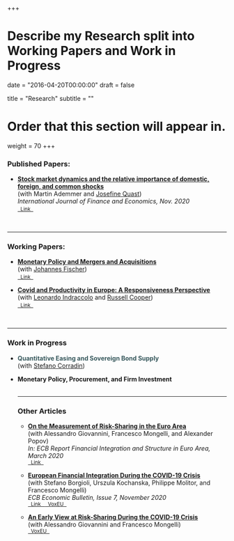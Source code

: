 +++
# Describe my Research split into Working Papers and Work in Progress
 
date = "2016-04-20T00:00:00"
draft = false
 
title = "Research"
subtitle = ""
 
# Order that this section will appear in.
weight = 70
+++

<link rel="stylesheet" href=https://cdnjs.cloudflare.com/ajax/libs/font-awesome/6.2.1/css/all.min.css>
<h3> <span style="font-size:1em">Published Papers:</span> </h3>
<ul><li> <i class="far fa-file-alt"></i> <a href="https://onlinelibrary.wiley.com/doi/10.1002/ijfe.2194"> <strong> Stock market dynamics and the relative importance of domestic, foreign, and common shocks </strong> </a> <br>
(with Martin Ademmer and <a href=https://sites.google.com/view/josefinequast/home "newtab">Josefine Quast</a>) <br>
<i>International Journal of Finance and Economics, Nov. 2020</i> <br>
<small>
<a rel="noopener"
   target="_blank"
   class="bg-rollover paper-button"
   href="https://onlinelibrary.wiley.com/doi/10.1002/ijfe.2194">
<span style="mso-text-raise: 10pt;">&nbsp Link &nbsp </span>
</a></small></li></ul>
<br>
<hr style="width:100%;text-align:left;margin-left:0">

<h3> <span style="font-size:1em">Working Papers:</span> </h3>
<ul><li> <i class="far fa-file-alt"></i> <a href="/media/papers/MPMA_FischerHorn.pdf"> <strong> Monetary Policy and Mergers and Acquisitions </strong> </a> <br>
(with <a href=https://sites.google.com/view/johannesjfischer "newtab">Johannes Fischer</a>) <br>
<small>
<a rel="noopener"
   target="_blank"
   class="bg-rollover paper-button"
   href="/media/papers/MPMA_FischerHorn.pdf">
<span style="mso-text-raise: 10pt;">&nbsp Link &nbsp </span>
</a>
</small></li></ul>
<ul><li> <i class="far fa-file-alt"></i> <a href="https://papers.ssrn.com/sol3/papers.cfm?abstract_id=4359120"> <strong> Covid and Productivity in Europe: A Responsiveness Perspective </strong> </a> <br>
(with <a href=https://leonardoindraccolo.netlify.app/ "newtab">Leonardo Indraccolo</a> and <a href=https://sites.google.com/site/coopereconomics/home "newtab">Russell Cooper</a>) <br>
<small>
<a rel="noopener"
   target="_blank"
   class="bg-rollover paper-button"
   href="/media/papers/ResponsivenessCovid_CHI.pdf">
<span style="mso-text-raise: 10pt;">&nbsp Link &nbsp </span>
</a>
</small></li></ul>
<br>
 <hr style="width:100%;text-align:left;margin-left:0">

<h3> <span style="font-size:1em">Work in Progress</span> </h3>
<ul><li><p> <span style="color:#37585c"><strong>Quantitative Easing and Sovereign Bond Supply</strong></span> <br>
(with <a href=https://sites.google.com/site/corradinste/ "newtab">Stefano Corradin</a>)</p></li></ul>

<ul><li><p><strong> Monetary Policy, Procurement, and Firm Investment </strong> <br>

<br>
 <hr style="width:100%;text-align:left;margin-left:0">

<h3> <span style="font-size:1em">Other Articles</span> </h3>
<ul><li><p> <a href="https://www.ecb.europa.eu/pub/fie/html/ecb.fie202003~197074785e.en.html#toc26"> <strong>On the Measurement of Risk-Sharing in the Euro Area</strong> </a> <br>
(with Alessandro Giovannini, Francesco Mongelli, and Alexander Popov) <br>
<i> In: ECB Report Financial Integration and Structure in Euro Area, March 2020 </i> <br>
<small>
<a rel="noopener"
   target="_blank"
   class="bg-rollover paper-button"
   href="https://www.ecb.europa.eu/pub/fie/html/ecb.fie202003~197074785e.en.html#toc26">
<span style="mso-text-raise: 10pt;">&nbsp Link &nbsp </span>
</a></small>
</p></li></ul>

<ul><li><p> <a href="https://www.ecb.europa.eu/pub/economic-bulletin/articles/2020/html/ecb.ebart202007_02~b27e8089c5.en.html"> <strong>European Financial Integration During the COVID-19 Crisis</strong> </a> <br>
(with  Stefano Borgioli, Urszula Kochanska, Philippe Molitor, and Francesco Mongelli) <br>
<i> ECB Economic Bulletin, Issue 7, November 2020 </i> <br>
<small>
<a rel="noopener"
   target="_blank"
   class="bg-rollover paper-button"
   href="https://www.ecb.europa.eu/pub/economic-bulletin/articles/2020/html/ecb.ebart202007_02~b27e8089c5.en.html">
<span style="mso-text-raise: 10pt;">&nbsp Link &nbsp </span>
</a></small>
<small>
<a rel="noopener"
   target="_blank"
   class="bg-rollover paper-button"
   href="https://cepr.org/voxeu/columns/european-financial-integration-during-covid-19-crisis-insights-new-indicator">
<span style="mso-text-raise: 10pt;">&nbsp VoxEU &nbsp </span>
</a></small></p></li></ul>

<ul><li><p> <a href="https://cepr.org/voxeu/columns/early-view-euro-area-risk-sharing-during-covid-19-crisis"> <strong>An Early View at Risk-Sharing During the COVID-19 Crisis</strong> </a> <br>
(with  Alessandro Giovannini and Francesco Mongelli) <br>
<small>
<a rel="noopener"
   target="_blank"
   class="bg-rollover paper-button"
   href="https://cepr.org/voxeu/columns/early-view-euro-area-risk-sharing-during-covid-19-crisis">
<span style="mso-text-raise: 10pt;">&nbsp VoxEU &nbsp </span>
</a></small></p></li></ul>
